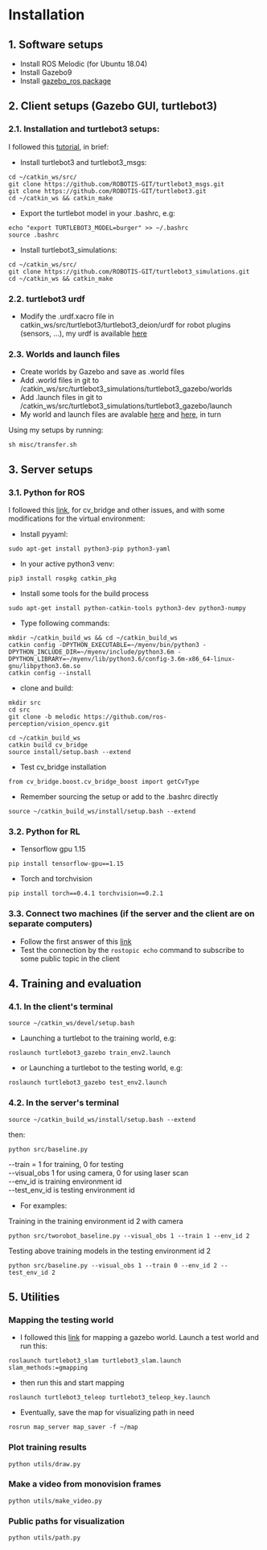 # Installation

## 1. Software setups
- Install ROS Melodic (for Ubuntu 18.04)
- Install Gazebo9
- Install [gazebo_ros package](http://gazebosim.org/tutorials?tut=ros_installing&cat=connect_ros)
## 2. Client setups (Gazebo GUI, turtlebot3)
### 2.1. Installation and turtlebot3 setups: 
I followed this [tutorial](https://automaticaddison.com/how-to-launch-the-turtlebot3-simulation-with-ros/), in brief:
- Install turtlebot3 and turtlebot3_msgs:
```
cd ~/catkin_ws/src/
git clone https://github.com/ROBOTIS-GIT/turtlebot3_msgs.git
git clone https://github.com/ROBOTIS-GIT/turtlebot3.git
cd ~/catkin_ws && catkin_make
```
- Export the turtlebot model in your .bashrc, e.g:
```
echo "export TURTLEBOT3_MODEL=burger" >> ~/.bashrc
source .bashrc
```
- Install turtlebot3_simulations:
```
cd ~/catkin_ws/src/
git clone https://github.com/ROBOTIS-GIT/turtlebot3_simulations.git
cd ~/catkin_ws && catkin_make
```
### 2.2. turtlebot3 urdf
- Modify the .urdf.xacro file in catkin_ws/src/turtlebot3/turtlebot3_deion/urdf for robot plugins (sensors, ...), my urdf is available [here](./misc/turbot_urdf)
### 2.3. Worlds and launch files
- Create worlds by Gazebo and save as .world files
- Add .world files in git to /catkin_ws/src/turtlebot3_simulations/turtlebot3_gazebo/worlds
- Add .launch files in git to /catkin_ws/src/turtlebot3_simulations/turtlebot3_gazebo/launch
- My world and launch files are avalable [here](./misc/worlds) and [here](./misc/launch), in turn   

Using my setups by running:
```
sh misc/transfer.sh
```
## 3. Server setups
### 3.1. Python for ROS
I followed this [link](https://medium.com/@beta_b0t/how-to-setup-ros-with-python-3-44a69ca36674), for cv_bridge and other issues, and with some modifications for the virtual environment:   
- Install pyyaml:
```
sudo apt-get install python3-pip python3-yaml
```
- In your active python3 venv:
```
pip3 install rospkg catkin_pkg
```
- Install some tools for the build process
```
sudo apt-get install python-catkin-tools python3-dev python3-numpy
```
- Type following commands:
```
mkdir ~/catkin_build_ws && cd ~/catkin_build_ws
catkin config -DPYTHON_EXECUTABLE=~/myenv/bin/python3 -DPYTHON_INCLUDE_DIR=~/myenv/include/python3.6m -DPYTHON_LIBRARY=~/myenv/lib/python3.6/config-3.6m-x86_64-linux-gnu/libpython3.6m.so
catkin config --install
```
- clone and build:
```
mkdir src
cd src
git clone -b melodic https://github.com/ros-perception/vision_opencv.git

cd ~/catkin_build_ws
catkin build cv_bridge
source install/setup.bash --extend
```

- Test cv_bridge installation
```
from cv_bridge.boost.cv_bridge_boost import getCvType
```
- Remember sourcing the setup or add to the .bashrc directly
```
source ~/catkin_build_ws/install/setup.bash --extend
```
### 3.2. Python for RL
- Tensorflow gpu 1.15
```
pip install tensorflow-gpu==1.15
```
- Torch and torchvision
```
pip install torch==0.4.1 torchvision==0.2.1
```
### 3.3. Connect two machines (if the server and the client are on separate computers)
- Follow the first answer of this [link](https://answers.ros.org/question/272065/specification-of-ros_master_uri-and-ros_hostname/)
- Test the connection by the `rostopic echo` command to subscribe to some public topic in the client
## 4. Training and evaluation
### 4.1. In the client's terminal
```
source ~/catkin_ws/devel/setup.bash
```
- Launching a turtlebot to the training world, e.g:
```
roslaunch turtlebot3_gazebo train_env2.launch
```
- or Launching a turtlebot to the testing world, e.g:
```
roslaunch turtlebot3_gazebo test_env2.launch
```
### 4.2. In the server's terminal
```
source ~/catkin_build_ws/install/setup.bash --extend
```
then:
```
python src/baseline.py
```
--train = 1 for training, 0 for testing   
--visual_obs 1 for using camera, 0 for using laser scan   
--env_id is training environment id   
--test_env_id is testing environment id   
- For examples:   

Training in the training environment id 2 with camera
```
python src/tworobot_baseline.py --visual_obs 1 --train 1 --env_id 2
```
Testing above training models in the testing environment id 2
```
python src/baseline.py --visual_obs 1 --train 0 --env_id 2 --test_env_id 2
```
## 5. Utilities
### Mapping the testing world
- I followed this [link](https://newscrewdriver.com/2018/08/11/running-turtlebot3-mapping-demonstration-with-a-twist/#:~:text=Note%3A%20If%20this%20node%20failed,%2Dkinetic%2Dslam%2Dgmapping%20.) for mapping a gazebo world. Launch a test world and run this:
```
roslaunch turtlebot3_slam turtlebot3_slam.launch slam_methods:=gmapping
```
- then run this and start mapping
```
roslaunch turtlebot3_teleop turtlebot3_teleop_key.launch
```
- Eventually, save the map for visualizing path in need
```
rosrun map_server map_saver -f ~/map
```
### Plot training results
```
python utils/draw.py
```
### Make a video from monovision frames
```
python utils/make_video.py
```
### Public paths for visualization
```
python utils/path.py
```
